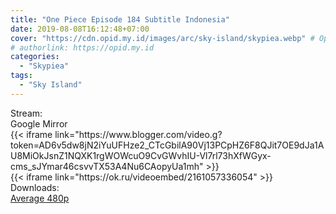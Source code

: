 ```yaml
---
title: "One Piece Episode 184 Subtitle Indonesia"
date: 2019-08-08T16:12:48+07:00
cover: "https://cdn.opid.my.id/images/arc/sky-island/skypiea.webp" # Optional, cover
# authorlink: https://opid.my.id
categories:
  - "Skypiea"
tags:
  - "Sky Island"
---
```

<div class="ui menu violet borderless inverted">
  <div class="header item active">
        Stream:
    </div>
  <a class="active item" data-tab="google">
    <i class="google drive icon"></i> Google
  </a>
  <a class="item nounderline" data-tab="mirror">
    <i class="odnoklassniki icon"></i> Mirror
  </a>
</div>
<div class="ui bottom attached tab segment active" style="border:0 !important;" data-tab="google">
{{< iframe link="https://www.blogger.com/video.g?token=AD6v5dw8jN2iYuUFHze2_CTcGbilA90Vj13PCpHZ6F8QJit7OE9dJa1AU8MiOkJsnZ1NQXK1rgWOWcuO9CvGWvhIU-Vl7rl73hXfWGyx-cms_sJYmar46csvvTX53A4Nu6CAopyUa1mh" >}}
</div>
<div class="ui bottom attached tab segment" style="border:0 !important;" data-tab="mirror">
{{< iframe link="https://ok.ru/videoembed/2161057336054" >}}
</div>
<div class="ui menu violet borderless inverted">
  <div class="header item active">
        Downloads:
    </div>
  <a class="item nounderline" href="https://ouo.io/XbahjP" target="_blank" rel="dofollow"><i class="google drive icon"></i>
    Average 480p</a>
</div>